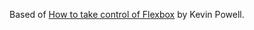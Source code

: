 Based of [How to take control of Flexbox](https://www.youtube.com/watch?v=Ns12ALe8aqI) by Kevin Powell.